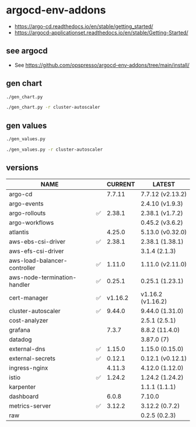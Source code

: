 # argocd-env-addons

* <https://argo-cd.readthedocs.io/en/stable/getting_started/>
* <https://argocd-applicationset.readthedocs.io/en/stable/Getting-Started/>

## see argocd

* See <https://github.com/opspresso/argocd-env-addons/tree/main/install/>

## gen chart

```bash
./gen_chart.py

./gen_chart.py -r cluster-autoscaler
```

## gen values

```bash
./gen_values.py

./gen_values.py -r cluster-autoscaler
```

## versions

<!--- BEGIN_VERSION --->
| NAME | | CURRENT | LATEST |
| --- | - | --- | --- |
| argo-cd |  | 7.7.11 | 7.7.12 (v2.13.2) |
| argo-events |  |  | 2.4.10 (v1.9.3) |
| argo-rollouts | ✅ | 2.38.1 | 2.38.1 (v1.7.2) |
| argo-workflows |  |  | 0.45.2 (v3.6.2) |
| atlantis |  | 4.25.0 | 5.13.0 (v0.32.0) |
| aws-ebs-csi-driver | ✅ | 2.38.1 | 2.38.1 (1.38.1) |
| aws-efs-csi-driver |  |  | 3.1.4 (2.1.3) |
| aws-load-balancer-controller | ✅ | 1.11.0 | 1.11.0 (v2.11.0) |
| aws-node-termination-handler | ✅ | 0.25.1 | 0.25.1 (1.23.1) |
| cert-manager | ✅ | v1.16.2 | v1.16.2 (v1.16.2) |
| cluster-autoscaler | ✅ | 9.44.0 | 9.44.0 (1.31.0) |
| cost-analyzer |  |  | 2.5.1 (2.5.1) |
| grafana |  | 7.3.7 | 8.8.2 (11.4.0) |
| datadog |  |  | 3.87.0 (7) |
| external-dns | ✅ | 1.15.0 | 1.15.0 (0.15.0) |
| external-secrets | ✅ | 0.12.1 | 0.12.1 (v0.12.1) |
| ingress-nginx |  | 4.11.3 | 4.12.0 (1.12.0) |
| istio | ✅ | 1.24.2 | 1.24.2 (1.24.2) |
| karpenter |  |  | 1.1.1 (1.1.1) |
| dashboard |  | 6.0.8 | 7.10.0 |
| metrics-server | ✅ | 3.12.2 | 3.12.2 (0.7.2) |
| raw |  |  | 0.2.5 (0.2.3) |
<!--- END_VERSION --->

